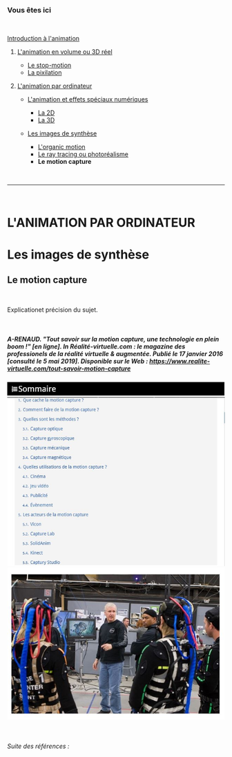 <br/>

### Vous êtes ici

<br/>

[Introduction à l'animation](index.md)

1. [L'animation en volume ou 3D réel](envolume.md)

    - [Le stop-motion](stopmotion.md)
    - [La pixilation](pixilation.md)
    
2. [L'animation par ordinateur](parordinateur.md)

    - [L'animation et effets spéciaux numériques](numerique.md)
    
        * [La 2D](2d.md)
        * [La 3D](3d.md)
        
    - [Les images de synthèse](imagesdesynthèse.md)
    
        * [L'organic motion](organicmotion.md)
        * [Le ray tracing ou photoréalisme](photorealisme.md)
        * **Le motion capture**

<br/>

---------------------------------------------------

<br/>

# L'ANIMATION PAR ORDINATEUR

# Les images de synthèse

## Le motion capture

<br/>

Explicationet précision du sujet.

<br/>

##### A-RENAUD. "Tout savoir sur la motion capture, une technologie en plein boom !" [en ligne]. In _Réalité-virtuelle.com : le magazine des professionels de la réalité virtuelle & augmentée_. Publié le 17 janvier 2016 [consulté le 5 mai 2019]. Disponible sur le Web : <https://www.realite-virtuelle.com/tout-savoir-motion-capture>

![Le motion capture, les différentes méthodes.](images/motioncapturesommaireII.JPG "Le motion capture, les différentes méthodes.")
![Le motion capture, les différentes méthodes.](images/motioncapturesommaire.JPG "Le motion capture, les différentes méthodes.")
![Le motion capture, les différentes méthodes.](images/motioncapturetech3.JPG "Le motion capture, les différentes méthodes.")

<br/>

###### Suite des références :

<br/>

